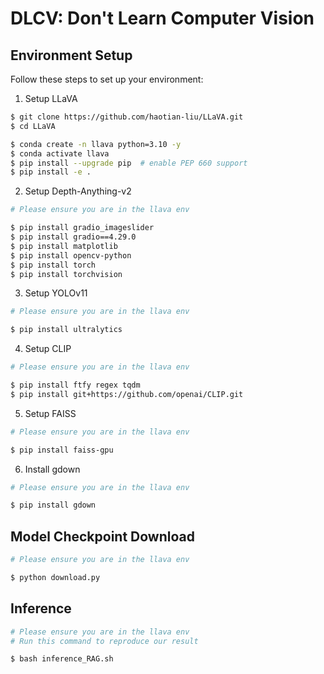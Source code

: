 # DLCV: Don't Learn Computer Vision

## Environment Setup
Follow these steps to set up your environment:

1. Setup LLaVA
```bash
$ git clone https://github.com/haotian-liu/LLaVA.git
$ cd LLaVA

$ conda create -n llava python=3.10 -y
$ conda activate llava
$ pip install --upgrade pip  # enable PEP 660 support
$ pip install -e .
```
2. Setup Depth-Anything-v2
```bash
# Please ensure you are in the llava env

$ pip install gradio_imageslider
$ pip install gradio==4.29.0
$ pip install matplotlib
$ pip install opencv-python
$ pip install torch
$ pip install torchvision
```
3. Setup YOLOv11
```bash
# Please ensure you are in the llava env

$ pip install ultralytics
```
4. Setup CLIP
```bash
# Please ensure you are in the llava env

$ pip install ftfy regex tqdm
$ pip install git+https://github.com/openai/CLIP.git
```
5. Setup FAISS
```bash
# Please ensure you are in the llava env

$ pip install faiss-gpu
```

6. Install gdown
```bash
# Please ensure you are in the llava env

$ pip install gdown
```

## Model Checkpoint Download
```bash
# Please ensure you are in the llava env

$ python download.py
```


## Inference
```bash
# Please ensure you are in the llava env
# Run this command to reproduce our result 

$ bash inference_RAG.sh
```